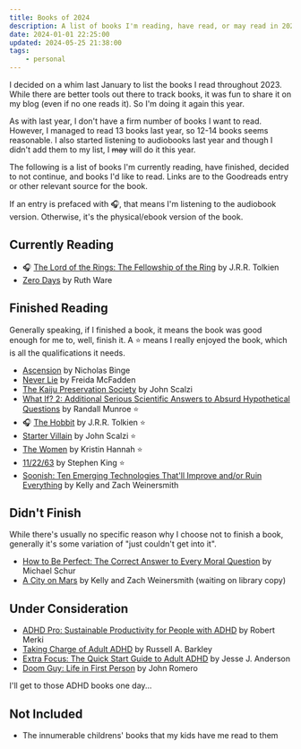 ```yaml
---
title: Books of 2024
description: A list of books I'm reading, have read, or may read in 2024.
date: 2024-01-01 22:25:00
updated: 2024-05-25 21:38:00
tags:
    - personal
---
```


I decided on a whim last January to list the books I read throughout 2023. While there are better tools out there to track books, it was fun to share it on my blog (even if no one reads it). So I'm doing it again this year. 

As with last year, I don't have a firm number of books I want to read. However, I managed to read 13 books last year, so 12-14 books seems reasonable. I also started listening to audiobooks last year and though I didn't add them to my list, I ~~may~~ will do it this year. 

The following is a list of books I'm currently reading, have finished, decided to not continue, and books I'd like to read. Links are to the Goodreads entry or other relevant source for the book.

If an entry is prefaced with 🎧, that means I'm listening to the audiobook version. Otherwise, it's the physical/ebook version of the book.

## Currently Reading
* 🎧 [The Lord of the Rings: The Fellowship of the Ring](https://www.goodreads.com/book/show/61215351-the-fellowship-of-the-ring) by J.R.R. Tolkien
* [Zero Days](https://www.goodreads.com/book/show/62919765-zero-days) by Ruth Ware

## Finished Reading
Generally speaking, if I finished a book, it means the book was good enough for me to, well, finish it. A ⭐ means I really enjoyed the book, which is all the qualifications it needs.

* [Ascension](https://www.goodreads.com/book/show/61813107-ascension) by Nicholas Binge
* [Never Lie](https://www.goodreads.com/book/show/62080187-never-lie) by Freida McFadden
* [The Kaiju Preservation Society](https://www.goodreads.com/book/show/57693406-the-kaiju-preservation-society) by John Scalzi
* [What If? 2: Additional Serious Scientific Answers to Absurd Hypothetical Questions](https://www.goodreads.com/book/show/60190659-what-if-2) by Randall Munroe ⭐
* 🎧 [The Hobbit](https://www.goodreads.com/book/show/59733167-the-hobbit) by J.R.R. Tolkien ⭐
* [Starter Villain](https://www.goodreads.com/book/show/61885029-starter-villain) by John Scalzi ⭐
* [The Women](https://www.goodreads.com/book/show/127305853-the-women) by Kristin Hannah ⭐
* [11/22/63](https://www.goodreads.com/book/show/10644930-11-22-63) by Stephen King ⭐
* [Soonish: Ten Emerging Technologies That'll Improve and/or Ruin Everything](https://www.goodreads.com/book/show/34490192-soonish) by Kelly and Zach Weinersmith

## Didn't Finish
While there's usually no specific reason why I choose not to finish a book, generally it's some variation of "just couldn't get into it".

* [How to Be Perfect: The Correct Answer to Every Moral Question](https://www.goodreads.com/book/show/58484901-how-to-be-perfect) by Michael Schur
* [A City on Mars](https://www.goodreads.com/book/show/125084292-a-city-on-mars) by Kelly and Zach Weinersmith (waiting on library copy)

## Under Consideration
* [ADHD Pro: Sustainable Productivity for People with ADHD](https://adhdpro.xyz/) by Robert Merki
* [Taking Charge of Adult ADHD](https://www.guilford.com/books/Taking-Charge-of-Adult-ADHD/Russell-Barkley/9781462546855) by Russell A. Barkley
* [Extra Focus: The Quick Start Guide to Adult ADHD](https://www.goodreads.com/book/show/197655262-extra-focus) by Jesse J. Anderson
* [Doom Guy: Life in First Person](https://www.goodreads.com/book/show/60310722-doom-guy) by John Romero 

I'll get to those ADHD books one day...

## Not Included
* The innumerable childrens' books that my kids have me read to them

